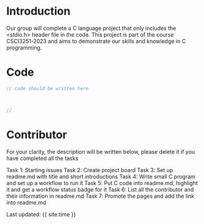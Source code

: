 # Introduction
Our group will complete a C language project that only includes the <stdio.h> header file in the code. This project is part of the course CSCI3251-2023 and aims to demonstrate our skills and knowledge in C programming.

# Code
```c
// code should be written here



//
```
# Contributor




For your clarity, the description will be written below, please delete it if you have completed all the tasks

Task 1: Starting issues
Task 2: Create project board
Task 3: Set up readme.md with title and short introductions
Task 4: Write small C program and set up a workflow to run it
Task 5: Put C code into readme.md, highlight it and get a workflow status badge for it
Task 6: List all the contributor and their information in readme.md
Task 7: Promote the pages and add the link into readme.md



Last updated: {{ site.time }}
